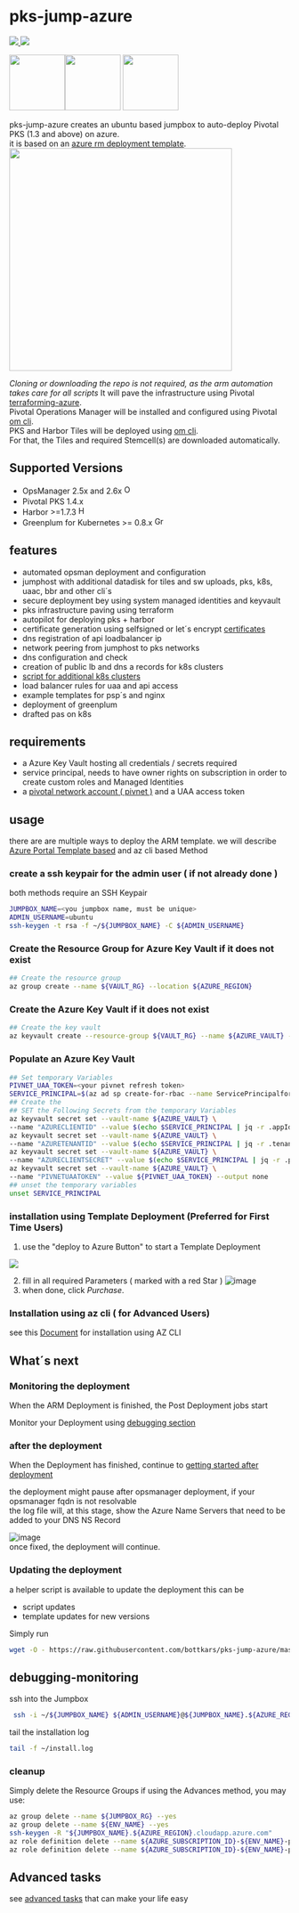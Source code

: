 # pks-jump-azure

<a href="https://portal.azure.com/#create/Microsoft.Template/uri/https%3A%2F%2Fraw.githubusercontent.com%2Fbottkars%2Fpks-jump-azure%2Fmaster%2Fazuredeploy.json" target="_blank">
    <img src="http://azuredeploy.net/deploybutton.png"/>
</a>
<a href="http://armviz.io/#/?load=https%3A%2F%2Fraw.githubusercontent.com%2Fbottkars%2Fpks-jump-azure%2Fmaster%2Fazuredeploy.json" target="_blank">
    <img src="http://armviz.io/visualizebutton.png"/>
</a>

<img src="https://docs.pivotal.io/images/pks.png" width="100"><img src="https://upload.wikimedia.org/wikipedia/commons/thumb/f/f1/Heart_coraz%C3%B3n.svg/800px-Heart_coraz%C3%B3n.svg.png" width="100">
<img src="https://docs.pivotal.io/images/icon_microsoft_azure@2x.png" width="100">

pks-jump-azure creates an ubuntu based jumpbox to auto-deploy Pivotal PKS (1.3 and above) on azure.  
it is based on an  [azure rm deployment template](./azuredeploy.json).  
<img src="https://user-images.githubusercontent.com/8255007/51332226-9e42fa80-1a7b-11e9-97ec-c91de80ace1c.png" width="400">

*Cloning or downloading the repo is not required, as the arm automation takes care for all scripts*
It will pave the infrastructure using Pivotal [terraforming-azure](https://github.com/pivotal-cf/terraforming-azure).  
Pivotal Operations Manager will be installed and configured using Pivotal [om cli](https://github.com/pivotal-cf/om).  
PKS and Harbor Tiles  will be deployed using [om cli](https://github.com/pivotal-cf/om).  
For that, the Tiles and required Stemcell(s) are downloaded automatically.

## Supported Versions

- OpsManager 2.5x and 2.6x <a href="https://network.pivotal.io/products/ops-manager"><img src="https://dtb5pzswcit1e.cloudfront.net/assets/images/product_logos/icon_pivotal_generic@2x.png" height="16" title="OpsManager 2.6x"> </a>
- Pivotal PKS 1.4.x <a href="https://network.pivotal.io/products/pivotal-container-service"><img src="https://dtb5pzswcit1e.cloudfront.net/assets/images/product_logos/icon_pivotalcontainerservice@2x.png" height="16"> </a>
- Harbor >=1.7.3 <a href="https://network.pivotal.io/products/harbor-container-registry"><img src="https://dtb5pzswcit1e.cloudfront.net/assets/images/product_logos/icon_vmware_harbor@2x.png" height="16" title="Harbor"> </a>
- Greenplum for Kubernetes >= 0.8.x <a href="https://network.pivotal.io/products/greenplum-for-kubernetes/"><img src="https://dtb5pzswcit1e.cloudfront.net/assets/images/product_logos/icon_gpdb@2x.png" height="16" Title = "Greenplum for Kubernetes"> </a>

## features

- automated opsman deployment and configuration
- jumphost with additional datadisk for tiles and sw uploads, pks, k8s, uaac, bbr and other cli´s
- secure deployment bey using system managed identities and keyvault
- pks infrastructure paving using terraform
- autopilot for deploying pks + harbor
- certificate generation using selfsigned or let´s encrypt [certificates](#certificates)
- dns registration of api loadbalancer ip
- network peering from jumphost to pks networks
- dns configuration and check
- creation of public lb and dns a records for k8s clusters
- [script for additional k8s clusters](docs/create_cluster.md)
- load balancer rules for uaa and api access
- example templates for psp´s and nginx
- deployment of greenplum
- drafted pas on k8s

## requirements

- a Azure Key Vault hosting all credentials / secrets required
- service principal, needs to have owner rights on subscription in order to create custom roles and Managed Identities
- a [pivotal network account ( pivnet )](network.pivotal.io) and a UAA access token

## usage

there are are multiple ways to deploy the ARM template. we will describe [Azure Portal Template based](#installation-using-template-deployment-preferred-for-first-time-users) and az cli based Method  

### create a ssh keypair for the admin user ( if not already done )

both methods require an SSH Keypair

```bash
JUMPBOX_NAME=<you jumpbox name, must be unique>
ADMIN_USERNAME=ubuntu
ssh-keygen -t rsa -f ~/${JUMPBOX_NAME} -C ${ADMIN_USERNAME}
```

### Create the Resource Group for Azure Key Vault if it does not exist

```bash
## Create the resource group
az group create --name ${VAULT_RG} --location ${AZURE_REGION}
```

### Create the Azure Key Vault if it does not exist

```bash
## Create the key vault
az keyvault create --resource-group ${VAULT_RG} --name ${AZURE_VAULT} --location ${AZURE_REGION}
```

### Populate an  Azure Key Vault

```bash
## Set temporary Variables
PIVNET_UAA_TOKEN=<your pivnet refresh token>
SERVICE_PRINCIPAL=$(az ad sp create-for-rbac --name ServicePrincipalforPKS --output json)
## Create the
## SET the Following Secrets from the temporary Variables
az keyvault secret set --vault-name ${AZURE_VAULT} \
--name "AZURECLIENTID" --value $(echo $SERVICE_PRINCIPAL | jq -r .appId) --output none
az keyvault secret set --vault-name ${AZURE_VAULT} \
--name "AZURETENANTID" --value $(echo $SERVICE_PRINCIPAL | jq -r .tenant) --output none
az keyvault secret set --vault-name ${AZURE_VAULT} \
--name "AZURECLIENTSECRET" --value $(echo $SERVICE_PRINCIPAL | jq -r .password) --output none
az keyvault secret set --vault-name ${AZURE_VAULT} \
--name "PIVNETUAATOKEN" --value ${PIVNET_UAA_TOKEN} --output none
## unset the temporary variables
unset SERVICE_PRINCIPAL
```

### installation using Template Deployment (Preferred for First Time Users)

1. use the "deploy to Azure Button" to start a Template Deployment
<a href="https://portal.azure.com/#create/Microsoft.Template/uri/https%3A%2F%2Fraw.githubusercontent.com%2Fbottkars%2Fpks-jump-azure%2Fmaster%2Fazuredeploy.json" target="_blank">
    <img src="http://azuredeploy.net/deploybutton.png"/>
</a>

2. fill in all required Parameters ( marked with a red Star )
![image](https://user-images.githubusercontent.com/8255007/53296940-f0fb9900-3815-11e9-9404-de801064187a.png)
3. when done, click *Purchase*.

### Installation using az cli ( for Advanced Users)

see this [Document](docs/az_cli_method.md) for installation using AZ CLI

## What´s next

### Monitoring the deployment

When the ARM Deployment is finished, the Post Deployment jobs start

Monitor your Deployment using [debugging section](#debugging-monitoring)

### after the deployment

When the Deployment has finished, continue to
[getting started after deployment](./docs/initial_tasks.md)

the deployment might pause after opsmanager deployment, if your  opsmanager  fqdn is not resolvable  
the log file will, at this stage, show the Azure Name Servers that need to be added to your DNS NS Record  

![image](https://user-images.githubusercontent.com/8255007/51382000-ed3d6e00-1b15-11e9-8318-04c9f0993a1d.png)  
once fixed, the deployment will continue.

### Updating the deployment

a helper script is available to update the deployment
this can be

- script updates
- template updates for new versions

Simply run

```bash
wget -O - https://raw.githubusercontent.com/bottkars/pks-jump-azure/master/scripts/update.sh | bash
```

## debugging-monitoring

ssh into the Jumpbox  

```bash
 ssh -i ~/${JUMPBOX_NAME} ${ADMIN_USERNAME}@${JUMPBOX_NAME}.${AZURE_REGION}.cloudapp.azure.com
```

tail the installation log  

```bash
tail -f ~/install.log
```

### cleanup

Simply delete the Resource Groups
if using the Advances method, you may use:

```bash
az group delete --name ${JUMPBOX_RG} --yes
az group delete --name ${ENV_NAME} --yes
ssh-keygen -R "${JUMPBOX_NAME}.${AZURE_REGION}.cloudapp.azure.com"
az role definition delete --name ${AZURE_SUBSCRIPTION_ID}-${ENV_NAME}-pks-worker-role
az role definition delete --name ${AZURE_SUBSCRIPTION_ID}-${ENV_NAME}-pks-master-role
```

## Advanced tasks

see [advanced tasks](docs/advanced.md) that can make your life easy  
